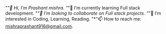  "*"👋  Hi, I’m Prashant mishra.
"*"🌱 I’m currently learning Full stack development.
"*"👯 I’m looking to collaborate on Full stack projects.
"*"👀 I’m interested in Coding, Learning, Reading.
"*"📫 How to reach me: mishraprashant916@gmail.com.
 

<!---
prashantmishragithub/prashantmishragithub is a ✨ special ✨ repository because its `README.md` (this file) appears on your GitHub profile.
You can click the Preview link to take a look at your changes.
--->
